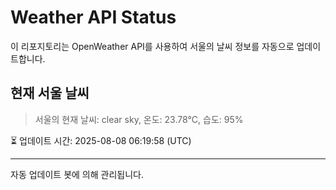 
# Weather API Status

이 리포지토리는 OpenWeather API를 사용하여 서울의 날씨 정보를 자동으로 업데이트합니다.

## 현재 서울 날씨
> 서울의 현재 날씨: clear sky, 온도: 23.78°C, 습도: 95%

⏳ 업데이트 시간: 2025-08-08 06:19:58 (UTC)

---
자동 업데이트 봇에 의해 관리됩니다.
